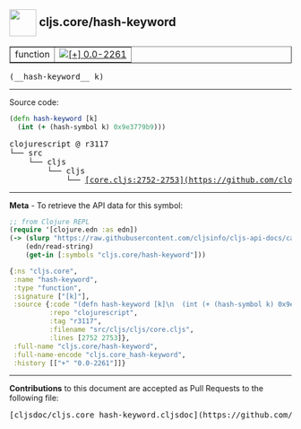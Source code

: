 ## <img width="48px" valign="middle" src="http://i.imgur.com/Hi20huC.png"> cljs.core/hash-keyword

 <table border="1">
<tr>

<td>function</td>
<td><a href="https://github.com/cljsinfo/cljs-api-docs/tree/0.0-2261"><img valign="middle" alt="[+] 0.0-2261" src="https://img.shields.io/badge/+-0.0--2261-lightgrey.svg"></a> </td>
</tr>
</table>

 <samp>
(__hash-keyword__ k)<br>
</samp>

---





Source code:

```clj
(defn hash-keyword [k]
  (int (+ (hash-symbol k) 0x9e3779b9)))
```

 <pre>
clojurescript @ r3117
└── src
    └── cljs
        └── cljs
            └── <ins>[core.cljs:2752-2753](https://github.com/clojure/clojurescript/blob/r3117/src/cljs/cljs/core.cljs#L2752-L2753)</ins>
</pre>


---

__Meta__ - To retrieve the API data for this symbol:

```clj
;; from Clojure REPL
(require '[clojure.edn :as edn])
(-> (slurp "https://raw.githubusercontent.com/cljsinfo/cljs-api-docs/catalog/cljs-api.edn")
    (edn/read-string)
    (get-in [:symbols "cljs.core/hash-keyword"]))
```

```clj
{:ns "cljs.core",
 :name "hash-keyword",
 :type "function",
 :signature ["[k]"],
 :source {:code "(defn hash-keyword [k]\n  (int (+ (hash-symbol k) 0x9e3779b9)))",
          :repo "clojurescript",
          :tag "r3117",
          :filename "src/cljs/cljs/core.cljs",
          :lines [2752 2753]},
 :full-name "cljs.core/hash-keyword",
 :full-name-encode "cljs.core_hash-keyword",
 :history [["+" "0.0-2261"]]}

```

---

__Contributions__ to this document are accepted as Pull Requests to the following file:

 <pre>
[cljsdoc/cljs.core_hash-keyword.cljsdoc](https://github.com/cljsinfo/cljs-api-docs/blob/master/cljsdoc/cljs.core_hash-keyword.cljsdoc)
</pre>

